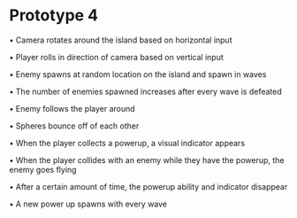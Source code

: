 # Prototype 4
•	Camera rotates around the island based on horizontal input

•	Player rolls in direction of camera based on vertical input

•	Enemy spawns at random location on the island and spawn in waves

•	The number of enemies spawned increases after every wave is defeated

•	Enemy follows the player around 

•	Spheres bounce off of each other 

•	When the player collects a powerup, a visual indicator appears

•	When the player collides with an enemy while they have the powerup, the enemy goes flying

•	After a certain amount of time, the powerup ability and indicator disappear

•	A new power up spawns with every wave

